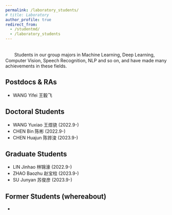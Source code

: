 ```yaml
---
permalink: /laboratory_students/
# title: Laboratory
author_profile: true
redirect_from: 
  - /studentmd/
  - /laboratory_students
---
```


<br />
　　Students in our group majors in Machine Learning, Deep Learning, Computer Vision, Speech Recognition, NLP and so on, and have made many achievements in these fields.

Postdocs & RAs
--------
* WANG Yifei 王毅飞

Doctoral Students
--------
* WANG Yuxiao 王煜骁 (2022.9-)
* CHEN Bin 陈彬 (2022.9-)
* CHEN Huajun 陈铧浚 (2023.9-)

Graduate Students
--------
* LIN Jinhao 林锦濠 (2022.9-)
* ZHAO Baozhu 赵宝柱 (2023.9-)
* SU Junyan 苏俊彦 (2023.9-)

Former Students (whereabout)
--------
* 
